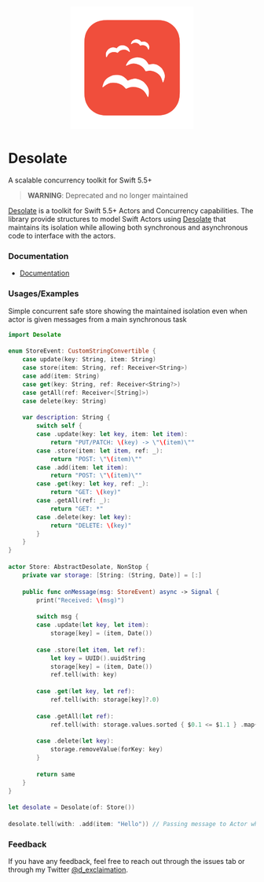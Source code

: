 <p align="center">
<img src="./icon.png" width="250" />
</p>


# Desolate

A scalable concurrency toolkit for Swift 5.5+


> **WARNING**: Deprecated and no longer maintained

[Desolate](https://github.com/d-exclaimation/desolate) is a toolkit for Swift 5.5+ Actors and Concurrency capabilities. The library provide structures to model Swift Actors using [Desolate](https://github.com/d-exclaimation/desolate) that maintains its isolation while allowing both synchronous and asynchronous code to interface with the actors. 

### Documentation

- [Documentation](https://swift-desolate.netlify.app/documentation/desolate)

### Usages/Examples

Simple concurrent safe store showing the maintained isolation even when actor is given messages from a main synchronous task
```swift
import Desolate

enum StoreEvent: CustomStringConvertible {
    case update(key: String, item: String)
    case store(item: String, ref: Receiver<String>)
    case add(item: String)
    case get(key: String, ref: Receiver<String?>)
    case getAll(ref: Receiver<[String]>)
    case delete(key: String)

    var description: String {
        switch self {
        case .update(key: let key, item: let item):
            return "PUT/PATCH: \(key) -> \"\(item)\""
        case .store(item: let item, ref: _):
            return "POST: \"\(item)\""
        case .add(item: let item):
            return "POST: \"\(item)\""    
        case .get(key: let key, ref: _):
            return "GET: \(key)"
        case .getAll(ref: _):
            return "GET: *"
        case .delete(key: let key):
            return "DELETE: \(key)"
        }
    }
}

actor Store: AbstractDesolate, NonStop {
    private var storage: [String: (String, Date)] = [:]

    public func onMessage(msg: StoreEvent) async -> Signal {
        print("Received: \(msg)")

        switch msg {
        case .update(let key, let item):
            storage[key] = (item, Date())

        case .store(let item, let ref):
            let key = UUID().uuidString
            storage[key] = (item, Date())
            ref.tell(with: key)

        case .get(let key, let ref):
            ref.tell(with: storage[key]?.0)

        case .getAll(let ref):
            ref.tell(with: storage.values.sorted { $0.1 <= $1.1 } .map{ $0.0 })

        case .delete(let key):
            storage.removeValue(forKey: key)
        }

        return same
    }
}

let desolate = Desolate(of: Store())

desolate.tell(with: .add(item: "Hello")) // Passing message to Actor while maintaining actor-isolation
```

### Feedback

If you have any feedback, feel free to reach out through the issues tab or through my
Twitter [@d_exclaimation](https://twitter.com/d_exclaimation).
